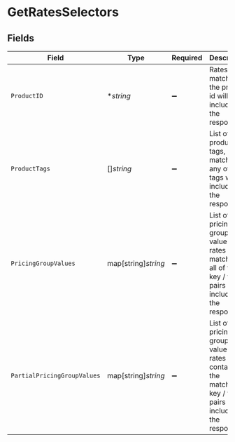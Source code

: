 # GetRatesSelectors


## Fields

| Field                                                                                                                    | Type                                                                                                                     | Required                                                                                                                 | Description                                                                                                              |
| ------------------------------------------------------------------------------------------------------------------------ | ------------------------------------------------------------------------------------------------------------------------ | ------------------------------------------------------------------------------------------------------------------------ | ------------------------------------------------------------------------------------------------------------------------ |
| `ProductID`                                                                                                              | **string*                                                                                                                | :heavy_minus_sign:                                                                                                       | Rates matching the product id will be included in the response.                                                          |
| `ProductTags`                                                                                                            | []*string*                                                                                                               | :heavy_minus_sign:                                                                                                       | List of product tags, rates matching any of the tags will be included in the response.                                   |
| `PricingGroupValues`                                                                                                     | map[string]*string*                                                                                                      | :heavy_minus_sign:                                                                                                       | List of pricing group key value pairs, rates matching all of the key / value pairs will be included in the response.     |
| `PartialPricingGroupValues`                                                                                              | map[string]*string*                                                                                                      | :heavy_minus_sign:                                                                                                       | List of pricing group key value pairs, rates containing the matching key / value pairs will be included in the response. |